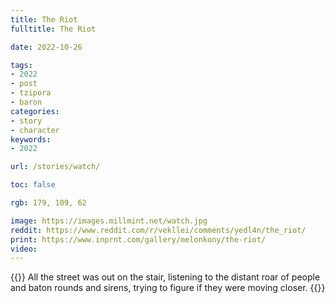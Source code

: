 ```yaml
---
title: The Riot
fulltitle: The Riot

date: 2022-10-26

tags: 
- 2022
- post
- tzipora
- baron
categories:
- story
- character
keywords:
- 2022

url: /stories/watch/

toc: false

rgb: 179, 109, 62

image: https://images.millmint.net/watch.jpg
reddit: https://www.reddit.com/r/vekllei/comments/yedl4n/the_riot/
print: https://www.inprnt.com/gallery/melonkony/the-riot/
video:
---
```

{{<hint caption>}}
All the street was out on the stair, listening to the distant roar of people and baton rounds and sirens, trying to figure if they were moving closer.
{{</hint>}}
